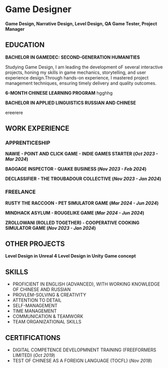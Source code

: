 # Game Designer

####  Game Design, Narrative Design, Level Design, QA Game Tester, Project Manager

## EDUCATION

  **BACHELOR IN GAMEDEC: SECOND-GENERATION HUMANITIES**
  
 Studying Game Design, I am leading the development oF several interactive projects, honing my skills in game mechanics, storytelling, and user experience design.Through hands-on experience, I mastered project management techniques, ensuring timely delivery and quality outcomes.

  
  **6-MONTH CHINESE LEARNING PROGRAM**
  hgghhg
  
  **BACHELOR IN APPLIED LINGUISTICS RUSSIAN AND CHINESE**
  
ereerere

## WORK EXPERIENCE


### APPRENTICESHIP
  
  **NAWIE - POINT AND CLICK GAME - INDIE GAMES STARTER (_Oct 2023 - Mar 2024_)**

  **BAGGAGE INSPECTOR - QUAKE BUSINESS (_Nov 2023 - Feb 2024_)**

  **DECLASSIFIER - THE TROUBADOUR COLLECTIVE (_Nov 2023 - Jan 2024_)**

  
### FREELANCE

  **RUSTY THE RACCOON - PET SIMULATOR GAME (_Mar 2024 - Jun 2024_)**

  **MINDHACK ASYLUM - ROUGELIKE GAME (_Mar 2024 - Jun 2024_)**

  **ZROLLOWANI (ROLLED TOGETHER) - COOPERATIVE COOKING SIMULATOR GAME (_Nov 2023 - Jan 2024_)**

## OTHER PROJECTS

  **Level Design in Unreal 4**
  **Level Design in Unity**
  **Game concept**
  
## SKILLS
  - PROFICIENT IN ENGLISH (ADVANCED), WITH WORKING KNOWLEDGE OF CHINESE AND RUSSIAN
  - PROVLEM-SOLVING & CREATIVITY
  - ATTENTION TO DETAIL
  - SELF-MANAGEMENT
  - TIME MANAGEMENT
  - COMMUNICATION & TEAMWORK
  - TEAM ORGANIZATIONAL SKILLS

## CERTIFICATIONS
  - DIGITAL COMPETENCE DEVELOPMNENT TRAINING (FREEFORMERS LIMITED) (_Oct 2019_)
  - TEST OF CHINESE AS A FOREIGN LANGUAGE (TOCFL) (_Nov 2018_)
